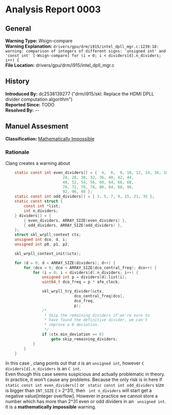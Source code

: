# Analysis Report 0003 #
## General ##
**Warning Type:** Wsign-compare  
**Warning Explanation:** ```drivers/gpu/drm/i915/intel_dpll_mgr.c:1239:18: warning: comparison of integers of different signs: 'unsigned int' and 'const int' [-Wsign-compare]
for (i = 0; i < dividers[d].n_dividers; i++) {```  
**File Location:** drivers/gpu/drm/i915/intel_dpll_mgr.c
## History ##
**Introduced By:** dc2538139277 ("drm/i915/skl: Replace the HDMI DPLL divider computation algorithm")  
**Reported Since:** TODO  
**Resolved By:** --
## Manuel Assesment ##
**Classification:** [Mathematically Impossible](WarningTypeClassifications.md)  
### Rationale ###
Clang creates a warning about
```C
	static const int even_dividers[] = {  4,  6,  8, 10, 12, 14, 16, 18, 20,
					     24, 28, 30, 32, 36, 40, 42, 44,
					     48, 52, 54, 56, 60, 64, 66, 68,
					     70, 72, 76, 78, 80, 84, 88, 90,
					     92, 96, 98 };
	static const int odd_dividers[] = { 3, 5, 7, 9, 15, 21, 35 };
	static const struct {
		const int *list;
		int n_dividers;
	} dividers[] = {
		{ even_dividers, ARRAY_SIZE(even_dividers) },
		{ odd_dividers, ARRAY_SIZE(odd_dividers) },
	};
	struct skl_wrpll_context ctx;
	unsigned int dco, d, i;
	unsigned int p0, p1, p2;

	skl_wrpll_context_init(&ctx);

	for (d = 0; d < ARRAY_SIZE(dividers); d++) {
		for (dco = 0; dco < ARRAY_SIZE(dco_central_freq); dco++) {
			for (i = 0; i < dividers[d].n_dividers; i++) {
				unsigned int p = dividers[d].list[i];
				uint64_t dco_freq = p * afe_clock;

				skl_wrpll_try_divider(&ctx,
						      dco_central_freq[dco],
						      dco_freq,
						      p);
				/*
				 * Skip the remaining dividers if we're sure to
				 * have found the definitive divider, we can't
				 * improve a 0 deviation.
				 */
				if (ctx.min_deviation == 0)
					goto skip_remaining_dividers;
			}
		}
	}
```
In this case , clang points out that ``` d ``` is an ``` unsigned int ```, however ```C dividers[d].n_dividers``` is an ```C int```.  
Even though this case seems suspicious and actually problematic in theory. In practice, it won't cause any problems.   Because the only risk is in here if ``` static const int even_dividers[] ``` or ``` static const int odd_dividers``` size is bigger than ```INT_SIZE``` ( > 2^31), then ``` int n_dividers``` will start get a negative value[integer overflow]. However in practice we cannot store a number which has more than 2^31 even or odd dividers in an ``` unsigned int```.
It is a **mathematically impossible** warning.
